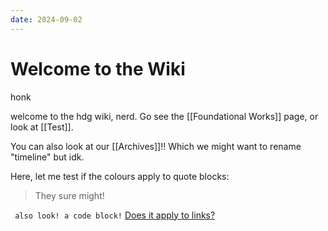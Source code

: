 ```yaml
---
date: 2024-09-02
---
```

# Welcome to the Wiki

honk

welcome to the hdg wiki, nerd. Go see the [[Foundational Works]] page, or look at [[Test]].

You can also look at our [[Archives]]!! Which we might want to rename "timeline" but idk. 

Here, let me test if the colours apply to quote blocks:

> They sure might!

``` also look! a code block!```
[Does it apply to links?](https://humandomestication.guide)